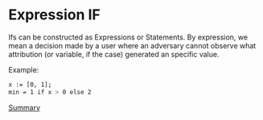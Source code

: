 # Expression IF

Ifs can be constructed as Expressions or Statements. By expression, we mean a decision made by a user where an adversary cannot
observe what attribution (or variable, if the case) generated an specific value.

Example:
```sh
x := [0, 1];
min = 1 if x > 0 else 2
```

[Summary](https://github.com/gleisonsdm/Kuifje-Documentation)
